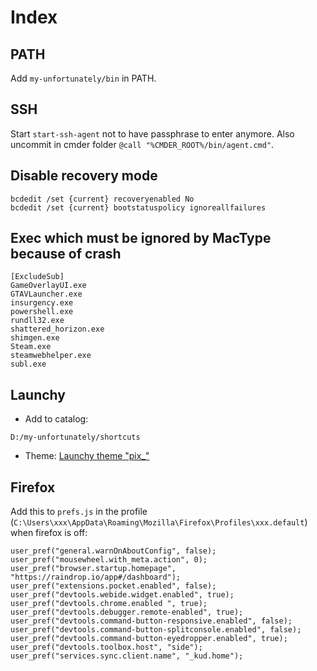 # Index

## PATH

Add `my-unfortunately/bin` in PATH.

## SSH

Start `start-ssh-agent` not to have passphrase to enter anymore. Also uncommit in cmder folder `@call "%CMDER_ROOT%/bin/agent.cmd"`.

## Disable recovery mode

```
bcdedit /set {current} recoveryenabled No
bcdedit /set {current} bootstatuspolicy ignoreallfailures
```

## Exec which must be ignored by MacType because of crash

```
[ExcludeSub]
GameOverlayUI.exe
GTAVLauncher.exe
insurgency.exe
powershell.exe
rundll32.exe
shattered_horizon.exe
shimgen.exe
Steam.exe
steamwebhelper.exe
subl.exe
```

## Launchy

- Add to catalog:

```
D:/my-unfortunately/shortcuts
```

- Theme: [Launchy theme "pix_"](http://twnsnd.deviantart.com/art/pix-for-launchy-292839328)

## Firefox

Add this to `prefs.js` in the profile (`C:\Users\xxx\AppData\Roaming\Mozilla\Firefox\Profiles\xxx.default`) when firefox is off:

```
user_pref("general.warnOnAboutConfig", false);
user_pref("mousewheel.with_meta.action", 0);
user_pref("browser.startup.homepage", "https://raindrop.io/app#/dashboard");
user_pref("extensions.pocket.enabled", false);
user_pref("devtools.webide.widget.enabled", true);
user_pref("devtools.chrome.enabled ", true);
user_pref("devtools.debugger.remote-enabled", true);
user_pref("devtools.command-button-responsive.enabled", false);
user_pref("devtools.command-button-splitconsole.enabled", false);
user_pref("devtools.command-button-eyedropper.enabled", true);
user_pref("devtools.toolbox.host", "side");
user_pref("services.sync.client.name", "_kud.home");
```


